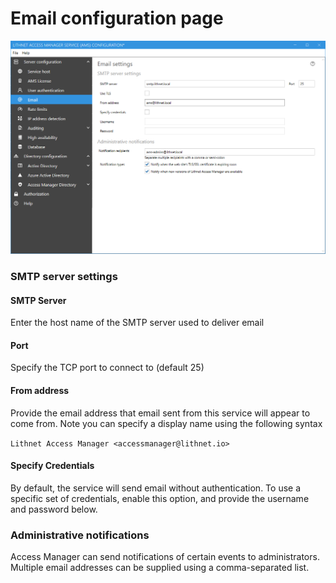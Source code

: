 # Email configuration page

![](../../images/ui-page-email.png)

### SMTP server settings

#### SMTP Server
Enter the host name of the SMTP server used to deliver email

#### Port
Specify the TCP port to connect to (default 25)

#### From address
Provide the email address that email sent from this service will appear to come from. Note you can specify a display name using the following syntax

`Lithnet Access Manager <accessmanager@lithnet.io>`

#### Specify Credentials
By default, the service will send email without authentication. To use a specific set of credentials, enable this option, and provide the username and password below.

### Administrative notifications
Access Manager can send notifications of certain events to administrators. Multiple email addresses can be supplied using a comma-separated list.